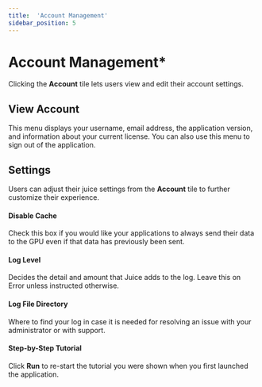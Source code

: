 ```yaml
---
title:  'Account Management'
sidebar_position: 5
---
```

# Account Management*

Clicking the **Account** tile lets users view and edit their account settings. 

## View Account

This menu displays your username, email address, the application version, and information about your current license. You can also use this menu to sign out of the application. 

## Settings

Users can adjust their juice settings from the **Account** tile to further customize their experience. 

#### Disable Cache
Check this box if you would like your applications to always send their data to the GPU even if that data has previously been sent. 

#### Log Level
Decides the detail and amount that Juice adds to the log.  Leave this on Error unless instructed otherwise. 

#### Log File Directory
Where to find your log in case it is needed for resolving an issue with your administrator or with support. 

#### Step-by-Step Tutorial
Click **Run** to re-start the tutorial you were shown when you first launched the application.


